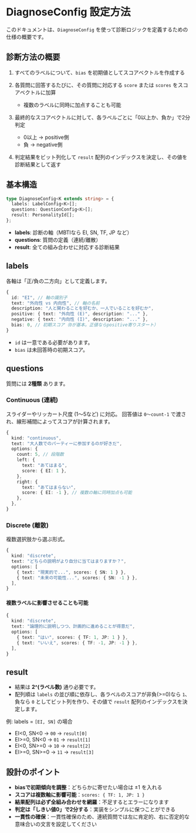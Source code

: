 # DiagnoseConfig 設定方法

このドキュメントは、`DiagnoseConfig` を使って診断ロジックを定義するための仕様の概要です。

## 診断方法の概要

1. すべてのラベルについて、`bias` を初期値としてスコアベクトルを作成する
2. 各質問に回答するたびに、その質問に対応する `score` または `scores` をスコアベクトルに加算
   - 複数のラベルに同時に加点することも可能

3. 最終的なスコアベクトルに対して、各ラベルごとに「0以上か、負か」で2分判定
   - 0以上 → positive側
   - 負 → negative側

4. 判定結果をビット列化して `result` 配列のインデックスを決定し、その値を診断結果として返す

## 基本構造

```ts
type DiagnoseConfig<K extends string> = {
  labels: LabelConfig<K>[];
  questions: QuestionConfig<K>[];
  result: PersonalityId[];
};
```

- **labels**: 診断の軸（MBTIなら EI, SN, TF, JP など）
- **questions**: 質問の定義（連続/離散）
- **result**: 全ての組み合わせに対応する診断結果

## labels

各軸は「正/負の二方向」として定義します。

```ts
{
  id: "EI", // 軸の識別子
  text: "外向性 vs 内向性", // 軸の名前
  description: "人と関わることを好むか、一人でいることを好むか",
  positive: { text: "外向性 (E)", description: "..." },
  negative: { text: "内向性 (I)", description: "..." },
  bias: 0, // 初期スコア（0が基本。正値ならpositive寄りスタート）
}
```

- `id` は一意である必要があります。
- `bias` は未回答時の初期スコア。

## questions

質問には **2種類** あります。

### Continuous (連続)

スライダーやリッカート尺度 (1〜5など) に対応。
回答値は `0〜count-1` で渡され、線形補間によってスコアが計算されます。

```ts
{
  kind: "continuous",
  text: "大人数でのパーティーに参加するのが好きだ",
  options: {
    count: 5, // 段階数
    left: {
      text: "あてはまる",
      score: { EI: 1 },
    },
    right: {
      text: "あてはまらない",
      score: { EI: -1 }, // 複数の軸に同時加点も可能
    },
  },
}
```

### Discrete (離散)

複数選択肢から選ぶ形式。

```ts
{
  kind: "discrete",
  text: "どちらの説明がより自分に当てはまりますか？",
  options: [
    { text: "現実的で...", scores: { SN: 1 } },
    { text: "未来の可能性...", scores: { SN: -1 } },
  ],
}
```

#### 複数ラベルに影響させることも可能

```ts
{
  kind: "discrete",
  text: "論理的に説明しつつ、計画的に進めることが得意だ",
  options: [
    { text: "はい", scores: { TF: 1, JP: 1 } },
    { text: "いいえ", scores: { TF: -1, JP: -1 } },
  ],
}
```

## result

- 結果は **2^(ラベル数)** 通り必要です。
- 配列順は `labels` の並び順に依存し、各ラベルのスコアが非負(>=0)なら `1`、負なら `0` としてビット列を作り、その値で `result` 配列のインデックスを決定します。

例:
labels = `[EI, SN]` の場合

- EI<0, SN<0 → `00` → `result[0]`
- EI>=0, SN<0 → `01` → `result[1]`
- EI<0, SN>=0 → `10` → `result[2]`
- EI>=0, SN>=0 → `11` → `result[3]`

## 設計のポイント

- **biasで初期傾向を調整**：どちらかに寄せたい場合は ±1 を入れる
- **スコアは複数軸に影響可能**：`scores: { TF: 1, JP: 1 }`
- **結果配列は必ず全組み合わせを網羅**：不足するとエラーになります
- **判定は「しきい値0」で2分する**：実装をシンプルに保つことができる
- **一貫性の確保**：一貫性確保のため、連続質問では左に肯定的、右に否定的な意味合いの文言を設定してください
